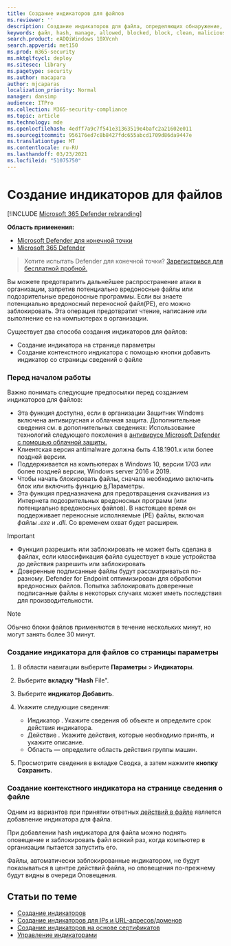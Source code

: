 ```yaml
---
title: Создание индикаторов для файлов
ms.reviewer: ''
description: Создание индикаторов для файла, определяющих обнаружение, предотвращение и исключение сущностями.
keywords: файл, hash, manage, allowed, blocked, block, clean, malicious, file hash, ip address, URL-адрес, домен
search.product: eADQiWindows 10XVcnh
search.appverid: met150
ms.prod: m365-security
ms.mktglfcycl: deploy
ms.sitesec: library
ms.pagetype: security
ms.author: macapara
author: mjcaparas
localization_priority: Normal
manager: dansimp
audience: ITPro
ms.collection: M365-security-compliance
ms.topic: article
ms.technology: mde
ms.openlocfilehash: 4edff7a9c7f541e31363519e4bafc2a21602e011
ms.sourcegitcommit: 956176ed7c8b8427fdc655abcd1709d86da9447e
ms.translationtype: MT
ms.contentlocale: ru-RU
ms.lasthandoff: 03/23/2021
ms.locfileid: "51075750"
---
```

# <a name="create-indicators-for-files"></a>Создание индикаторов для файлов

[!INCLUDE [Microsoft 365 Defender rebranding](../../includes/microsoft-defender.md)]


**Область применения:**
- [Microsoft Defender для конечной точки](https://go.microsoft.com/fwlink/p/?linkid=2146631)
- [Microsoft 365 Defender](https://go.microsoft.com/fwlink/?linkid=2118804)



>Хотите испытать Defender для конечной точки? [Зарегистрився для бесплатной пробной.](https://www.microsoft.com/en-us/WindowsForBusiness/windows-atp?ocid=docs-wdatp-automationexclusionlist-abovefoldlink)

Вы можете предотвратить дальнейшее распространение атаки в организации, запретив потенциально вредоносные файлы или подозрительные вредоносные программы. Если вы знаете потенциально вредоносный переносной файл(PE), его можно заблокировать. Эта операция предотвратит чтение, написание или выполнение ее на компьютерах в организации.

Существует два способа создания индикаторов для файлов:
- Создание индикатора на странице параметры
- Создание контекстного индикатора с помощью кнопки добавить индикатор со страницы сведений о файле

### <a name="before-you-begin"></a>Перед началом работы
Важно понимать следующие предпосылки перед созданием индикаторов для файлов:

- Эта функция доступна, если в организации Защитник Windows включена антивирусная и облачная защита. Дополнительные сведения см. в дополнительных сведениях: Использование технологий следующего поколения в [антивирусе Microsoft Defender с помощью облачной защиты.](https://docs.microsoft.com/windows/security/threat-protection/microsoft-defender-antivirus/utilize-microsoft-cloud-protection-microsoft-defender-antivirus)
- Клиентская версия antimalware должна быть 4.18.1901.x или более поздней версии.
- Поддерживается на компьютерах в Windows 10, версии 1703 или более поздней версии, Windows server 2016 и 2019.
- Чтобы начать блокировать файлы, сначала необходимо включить блок или включить функцию [в  ](advanced-features.md) Параметры.
- Эта функция предназначена для предотвращения скачивания из Интернета подозрительных вредоносных программ (или потенциально вредоносных файлов). В настоящее время он поддерживает переносные исполняемые (PE) файлы, включая _файлы .exe_ и _.dll._ Со временем охват будет расширен.

>[!IMPORTANT]
>- Функция разрешить или заблокировать не может быть сделана в файлах, если классификация файла существует в кэше устройства до действия разрешить или заблокировать 
>- Доверенные подписанные файлы будут рассматриваться по-разному. Defender for Endpoint оптимизирован для обработки вредоносных файлов. Попытка заблокировать доверенные подписанные файлы в некоторых случаях может иметь последствия для производительности.

 
>[!NOTE]
>Обычно блоки файлов применяются в течение нескольких минут, но могут занять более 30 минут.

### <a name="create-an-indicator-for-files-from-the-settings-page"></a>Создание индикатора для файлов со страницы параметры

1. В области навигации выберите **Параметры**  >  **Индикаторы**.  

2. Выберите **вкладку "Hash** File".

3. Выберите **индикатор Добавить**.

4. Укажите следующие сведения:
   - Индикатор . Укажите сведения об объекте и определите срок действия индикатора.
   - Действие . Укажите действия, которые необходимо принять, и укажите описание.
   - Область — определите область действия группы машин.

5. Просмотрите сведения в вкладке Сводка, а затем нажмите **кнопку Сохранить**.

### <a name="create-a-contextual-indicator-from-the-file-details-page"></a>Создание контекстного индикатора на странице сведения о файле
Одним из вариантов при принятии ответных [действий в файле](respond-file-alerts.md) является добавление индикатора для файла. 

При добавлении hash индикатора для файла можно поднять оповещение и заблокировать файл всякий раз, когда компьютер в организации пытается запустить его.

Файлы, автоматически заблокированные индикатором, не будут показываться в центре действий файла, но оповещения по-прежнему будут видны в очереди Оповещения.


## <a name="related-topics"></a>Статьи по теме
- [Создание индикаторов](manage-indicators.md)
- [Создание индикаторов для IPs и URL-адресов/доменов](indicator-ip-domain.md)
- [Создание индикаторов на основе сертификатов](indicator-certificates.md)
- [Управление индикаторами](indicator-manage.md)
